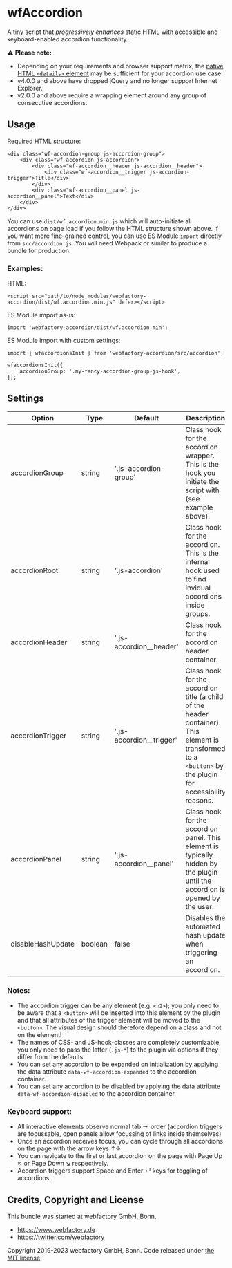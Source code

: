 # wfAccordion
A tiny script that _progressively enhances_ static HTML with accessible and keyboard-enabled accordion functionality.

⚠️ **Please note:** 
- Depending on your requirements and browser support matrix, the [native HTML `<details>` element](https://developer.mozilla.org/en-US/docs/Web/HTML/Reference/Elements/details) may be sufficient for your accordion use case.
- v4.0.0 and above have dropped jQuery and no longer support Internet Explorer.
- v2.0.0 and above require a wrapping element around any group of consecutive accordions.

## Usage
Required HTML structure:
```
<div class="wf-accordion-group js-accordion-group">
    <div class="wf-accordion js-accordion">
        <div class="wf-accordion__header js-accordion__header">
            <div class="wf-accordion__trigger js-accordion-trigger">Title</div>
        </div>
        <div class="wf-accordion__panel js-accordion__panel">Text</div>
    </div>
</div>
```

You can use `dist/wf.accordion.min.js` which will auto-initiate all accordions on page load if you follow the HTML structure shown above. If you want more fine-grained control, you can 
use ES Module `import` directly from `src/accordion.js`. You will need Webpack or similar to produce a bundle for production.

### Examples:

HTML:
```
<script src="path/to/node_modules/webfactory-accordion/dist/wf.accordion.min.js" defer></script>
```

ES Module import as-is:
```
import 'webfactory-accordion/dist/wf.accordion.min';
```

ES Module import with custom settings:
```
import { wfaccordionsInit } from 'webfactory-accordion/src/accordion';

wfaccordionsInit({
    accordionGroup: '.my-fancy-accordion-group-js-hook',
});

```

## Settings
Option | Type | Default | Description
------ | ---- | ------- | -----------
accordionGroup | string | '.js-accordion-group' | Class hook for the accordion wrapper. This is the hook you initiate the script with (see example above).
accordionRoot | string | '.js-accordion' | Class hook for the accordion. This is the internal hook used to find invidual accordions inside groups.
accordionHeader | string | '.js-accordion__header' | Class hook for the accordion header container.
accordionTrigger | string | '.js-accordion__trigger' | Class hook for the accordion title (a child of the header container). This element is transformed to a `<button>` by the plugin for accessibility reasons.
accordionPanel | string | '.js-accordion__panel' | Class hook for the accordion panel. This element is typically hidden by the plugin until the accordion is opened by the user.
disableHashUpdate | boolean | false | Disables the automated hash update when triggering an accordion.

### Notes:
- The accordion trigger can be any element (e.g. `<h2>`); you only need to be aware that a `<button>` will be inserted into this element 
  by the plugin and that all attributes of the trigger element will be moved to the `<button>`. The visual design
  should therefore depend on a class and not on the element!
- The names of CSS- and JS-hook-classes are completely customizable, you only need to pass the latter (`.js-*`) to the
  plugin via options if they differ from the defaults
- You can set any accordion to be expanded on initialization by applying the data attribute `data-wf-accordion-expanded` to the accordion container.
- You can set any accordion to be disabled by applying the data attribute `data-wf-accordion-disabled` to the accordion container.

### Keyboard support:
- All interactive elements observe normal tab ⇥ order (accordion triggers are focussable, open panels allow focussing of links inside themselves)
- Once an accordion receives focus, you can cycle through all accordions on the page with the arrow keys ↑↓
- You can navigate to the first or last accordion on the page with Page Up ↖ or Page Down ↘ respectively.
- Accordion triggers support Space and Enter ↵ keys for toggling of accordions.

## Credits, Copyright and License

This bundle was started at webfactory GmbH, Bonn.

- <https://www.webfactory.de>
- <https://twitter.com/webfactory>

Copyright 2019-2023 webfactory GmbH, Bonn. Code released under [the MIT license](LICENSE).
